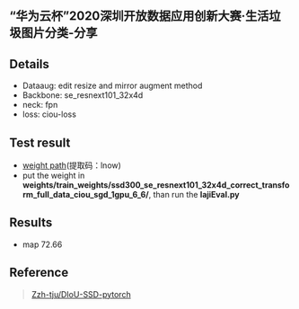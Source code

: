 ## “华为云杯”2020深圳开放数据应用创新大赛·生活垃圾图片分类-分享

## Details
* Dataaug: edit resize and mirror augment method  
* Backbone: se_resnext101_32x4d  
* neck: fpn  
* loss: ciou-loss  

## Test result  
* [weight path](https://pan.baidu.com/s/1myke6blQqFD1dx4SuYRBEg)(提取码：lnow)
* put the weight in **weights/train_weights/ssd300_se_resnext101_32x4d_correct_transform_full_data_ciou_sgd_1gpu_6_6/**, than run the **lajiEval.py**

## Results  
* map 72.66  

## Reference
>[Zzh-tju/DIoU-SSD-pytorch](https://github.com/Zzh-tju/DIoU-SSD-pytorch)
